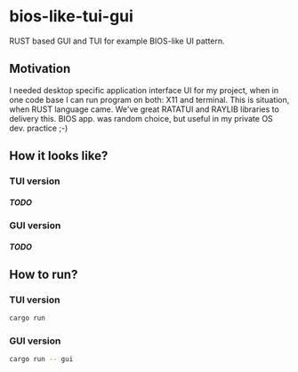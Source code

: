 # bios-like-tui-gui

RUST based GUI and TUI for example BIOS-like UI pattern.

## Motivation

I needed desktop specific application interface UI for my project, when in one code base I can run program on both: X11 and terminal.
This is situation, when RUST language came. We've great RATATUI and RAYLIB libraries to delivery this.
BIOS app. was random choice, but useful in my private OS dev. practice ;-)

## How it looks like?

### TUI version

##### TODO

### GUI version

##### TODO

## How to run?

### TUI version

```bash
cargo run
```

### GUI version

```bash
cargo run -- gui
```

